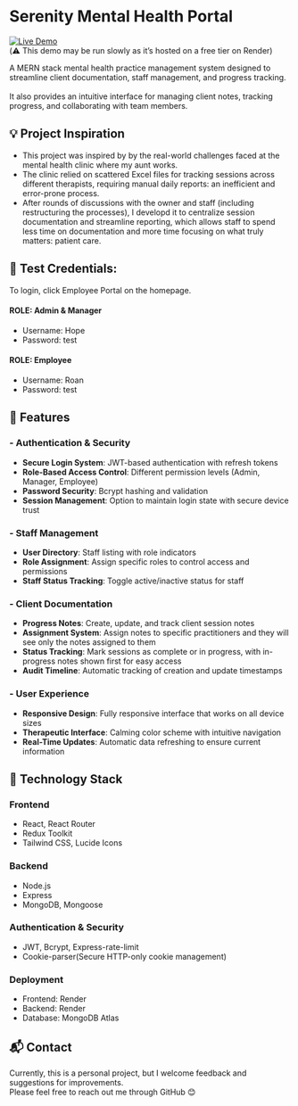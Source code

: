 # Serenity Mental Health Portal

[![Live Demo](https://img.shields.io/badge/Live-Demo-41B883?style=for-the-badge&logo=render)](https://serenity-notes.onrender.com)\
(⚠️ This demo may be run slowly as it’s hosted on a free tier on Render)

A MERN stack mental health practice management system designed to streamline client documentation, staff management, and progress tracking.\
\
It also provides an intuitive interface for managing client notes, tracking progress, and collaborating with team members.

## 💡 Project Inspiration
- This project was inspired by by the real-world challenges faced at the mental health clinic where my aunt works.
- The clinic relied on scattered Excel files for tracking sessions across different therapists, requiring manual daily reports: an inefficient and error-prone process.
- After rounds of discussions with the owner and staff (including restructuring the processes), I developd it to centralize session documentation and streamline reporting, which allows staff to spend less time on documentation and more time focusing on what truly matters: patient care.

## 🔑 Test Credentials:
To login, click Employee Portal on the homepage.
#### ROLE: Admin & Manager
- Username: Hope
- Password: test

#### ROLE: Employee
- Username: Roan
- Password: test

## 🍃 Features

### - Authentication & Security
- **Secure Login System**: JWT-based authentication with refresh tokens
- **Role-Based Access Control**: Different permission levels (Admin, Manager, Employee)
- **Password Security**: Bcrypt hashing and validation
- **Session Management**: Option to maintain login state with secure device trust

### - Staff Management
- **User Directory**: Staff listing with role indicators
- **Role Assignment**: Assign specific roles to control access and permissions
- **Staff Status Tracking**: Toggle active/inactive status for staff

### - Client Documentation
- **Progress Notes**: Create, update, and track client session notes
- **Assignment System**: Assign notes to specific practitioners and they will see only the notes assigned to them
- **Status Tracking**: Mark sessions as complete or in progress, with in-progress notes shown first for easy access
- **Audit Timeline**: Automatic tracking of creation and update timestamps

### - User Experience
- **Responsive Design**: Fully responsive interface that works on all device sizes
- **Therapeutic Interface**: Calming color scheme with intuitive navigation
- **Real-Time Updates**: Automatic data refreshing to ensure current information

## 🔧 Technology Stack

### Frontend
- React, React Router
- Redux Toolkit
- Tailwind CSS, Lucide Icons

### Backend
- Node.js
- Express
- MongoDB, Mongoose

### Authentication & Security
- JWT, Bcrypt, Express-rate-limit
- Cookie-parser(Secure HTTP-only cookie management)

### Deployment
- Frontend: Render
- Backend: Render
- Database: MongoDB Atlas

## 📬 Contact
Currently, this is a personal project, but I welcome feedback and suggestions for improvements.\
Please feel free to reach out me through GitHub 😊